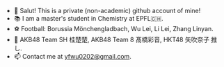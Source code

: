- 👋 Salut! This is a private (non-academic) github account of mine! 
- 📚 I am a master's student in Chemistry at EPFL🇨🇭. 
- ⚽️ Football: Borussia Mönchengladbach, Wu Lei, Li Lei, Zhang Linyan. 
- 🐇 AKB48 Team SH 桂楚楚, AKB48 Team 8 髙橋彩音, HKT48 矢吹奈子 推し. 
- 📫 Contact me at yfwu0202@gmail.com. 
